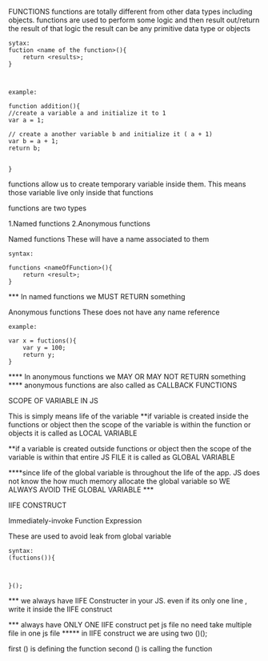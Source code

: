 FUNCTIONS
functions are totally different from other data types including objects.
functions are used to perform some logic and then result out/return the result of that logic
the result can be any primitive data type or objects 
 
    sytax:
    fuction <name of the function>(){
        return <results>;
    }
    
    
    
    example:
    
    function addition(){
    //create a variable a and initialize it to 1
    var a = 1;
    
    // create a another variable b and initialize it ( a + 1)
    var b = a + 1;
    return b;
    
    
    }
   
functions allow us to create temporary variable inside them. This means those variable live only inside that functions


functions are two types 

1.Named functions 
2.Anonymous functions 

Named functions 
These will have a name associated to them 

    syntax:
    
    functions <nameOfFunction>(){
        return <result>;
    }
    
    
*** In named functions we  MUST RETURN something 

Anonymous functions 
These does not have any name reference 

    example:
    
    var x = fuctions(){
        var y = 100;
        return y;
    }
    
**** In anonymous functions we MAY OR MAY NOT RETURN something 
**** anonymous functions are also called as CALLBACK FUNCTIONS
    
    
SCOPE OF VARIABLE IN JS
    
This is simply means life of the variable 
**if variable is created inside the functions or object then the scope of the variable is within the function or objects 
it is called as LOCAL VARIABLE

**if a variable is created outside functions or object then the scope of the variable is within that entire JS FILE 
it is called as GLOBAL VARIABLE


****since life of the global variable is throughout the life of the app. JS does not know the how much memory allocate 
 the global variable so WE ALWAYS AVOID THE GLOBAL VARIABLE ***
 
 

IIFE CONSTRUCT 

Immediately-invoke Function Expression

These are used to avoid leak from global variable 


    syntax:
    (fuctions()){
    
    
    
    }();
     
     
     
     
*** we always have IIFE Constructer in your JS. even if its only one line , write it inside the IIFE construct 
     
*** always have ONLY ONE IIFE construct pet js file no need take multiple file in one js file 
***** in IIFE construct we are using two ()();

first () is defining the function 
second () is calling the function
 
    
    
    
    
    

